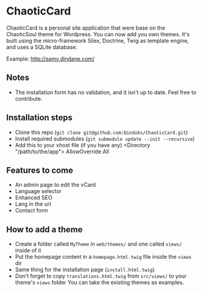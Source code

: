 ChaoticCard
===========

ChaoticCard is a personal site application that were base on the ChaoticSoul theme for Wordpress. You can now add you own themes.
It's built using the micro-framework Silex, Doctrine, Twig as template engine, and uses a SQLite database. 

Example: http://samy.dindane.com/

Notes
-----
* The installation form has no validation, and it isn't up to date. Feel free to contribute. 

Installation steps
------------------
* Clone this repo (`git clone git@github.com:Dinduks/ChaoticCard.git`)
* Install required submodules (`git submodule update --init --recursive`)
* Add this to your vhost file (if you have any)
  <Directory "/path/to/the/app">
      AllowOverride All
  </Directory>

Features to come
----------------
* An admin page to edit the vCard 
* Language selector 
* Enhanced SEO 
* Lang in the url 
* Contact form

How to add a theme
------------------
* Create a folder called `MyTheme` in `web/themes/` and one called `views/` inside of it 
* Put the homepage content in a `homepage.html.twig` file inside the `views` dir
* Same thing for the installation page (`install.html.twig`)
* Don't forget to copy `translations.html.twig` from `src/views/` to your theme's `views` folder
You can take the existing themes as examples.